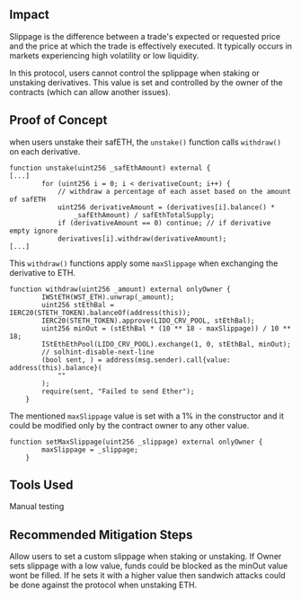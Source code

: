 ## Impact
Slippage is the difference between a trade's expected or requested price and the price at which the trade is effectively executed. It typically occurs in markets experiencing high volatility or low liquidity.

In this protocol, users cannot control the splippage when staking or unstaking derivatives. This value is set and controlled by the owner of the contracts (which can allow another issues).

## Proof of Concept
when users unstake their safETH, the `unstake()` function calls `withdraw()` on each derivative.
```
function unstake(uint256 _safEthAmount) external {
[...]
        for (uint256 i = 0; i < derivativeCount; i++) {
            // withdraw a percentage of each asset based on the amount of safETH
            uint256 derivativeAmount = (derivatives[i].balance() *
                _safEthAmount) / safEthTotalSupply;
            if (derivativeAmount == 0) continue; // if derivative empty ignore
            derivatives[i].withdraw(derivativeAmount);
[...]
```
This `withdraw()` functions apply some `maxSlippage` when exchanging the derivative to ETH.
```
function withdraw(uint256 _amount) external onlyOwner {
        IWStETH(WST_ETH).unwrap(_amount);
        uint256 stEthBal = IERC20(STETH_TOKEN).balanceOf(address(this));
        IERC20(STETH_TOKEN).approve(LIDO_CRV_POOL, stEthBal);
        uint256 minOut = (stEthBal * (10 ** 18 - maxSlippage)) / 10 ** 18;
        IStEthEthPool(LIDO_CRV_POOL).exchange(1, 0, stEthBal, minOut);
        // solhint-disable-next-line
        (bool sent, ) = address(msg.sender).call{value: address(this).balance}(
            ""
        );
        require(sent, "Failed to send Ether");
    }
```
The mentioned `maxSlippage` value is set with a 1% in the constructor and it could be modified only by the contract owner to any other value. 
```
function setMaxSlippage(uint256 _slippage) external onlyOwner {
        maxSlippage = _slippage;
    }
```

## Tools Used
Manual testing

## Recommended Mitigation Steps
Allow users to set a custom slippage when staking or unstaking. If Owner sets slippage with a low value, funds could be blocked as the minOut value wont be filled. If he sets it with a higher value then sandwich attacks could be done against the protocol when unstaking ETH.